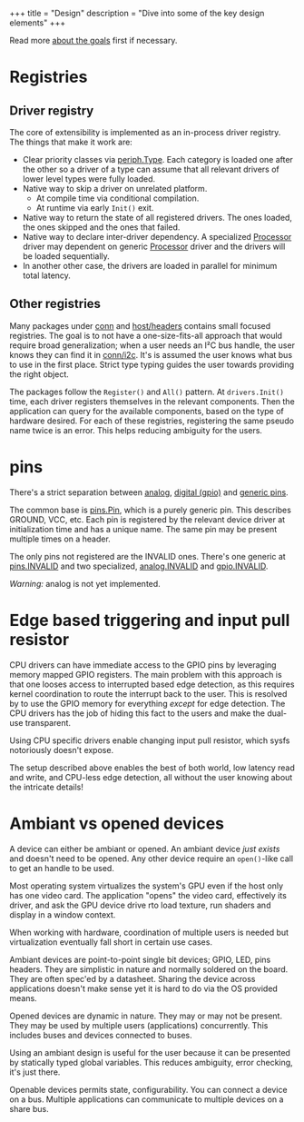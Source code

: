 +++
title = "Design"
description = "Dive into some of the key design elements"
+++


Read more [about the goals](../goals/) first if necessary.


# Registries

## Driver registry

The core of extensibility is implemented as an in-process driver registry. The
things that make it work are:

- Clear priority classes via
  [periph.Type](https://godoc.org/periph.io/x/periph#Type).
  Each category is loaded one after the other so a driver of a type can assume
  that all relevant drivers of lower level types were fully loaded.
- Native way to skip a driver on unrelated platform.
  - At compile time via conditional compilation.
  - At runtime via early `Init()` exit.
- Native way to return the state of all registered drivers. The ones loaded, the
  ones skipped and the ones that failed.
- Native way to declare inter-driver dependency. A specialized
  [Processor](https://godoc.org/periph.io/x/periph#Type)
  driver may dependent on generic
  [Processor](https://godoc.org/periph.io/x/periph#Type)
  driver and the drivers will be loaded sequentially.
- In another other case, the drivers are loaded in parallel for minimum total
  latency.


## Other registries

Many packages under
[conn](https://godoc.org/periph.io/x/periph/conn) and
[host/headers](https://godoc.org/periph.io/x/periph/host/headers)
contains small focused registries. The goal is to not have a one-size-fits-all
approach that would require broad generalization; when a user needs an I²C bus
handle, the user knows they can find it in
[conn/i2c](https://godoc.org/periph.io/x/periph/conn/i2c). It's is
assumed the user knows what bus to use in the first place. Strict type typing
guides the user towards providing the right object.

The packages follow the `Register()` and `All()` pattern. At `drivers.Init()`
time, each driver registers themselves in the relevant components. Then the
application can query for the available components, based on the type of
hardware desired. For each of these registries, registering the same pseudo name
twice is an error. This helps reducing ambiguity for the users.


# pins

There's a strict separation between
[analog](https://godoc.org/periph.io/x/periph/experimental/conn/analog#PinIO),
[digital
(gpio)](https://godoc.org/periph.io/x/periph/conn/gpio#PinIO)
and [generic
pins](https://godoc.org/periph.io/x/periph/conn/pins#Pin).

The common base is
[pins.Pin](https://godoc.org/periph.io/x/periph/conn/pins#Pin),
which is a purely generic pin. This describes GROUND,
VCC, etc. Each pin is registered by the relevant device driver at initialization
time and has a unique name. The same pin may be present multiple times on a
header.

The only pins not registered are the INVALID ones. There's one generic
at
[pins.INVALID](https://godoc.org/periph.io/x/periph/conn/pins#INVALID)
and two specialized,
[analog.INVALID](https://godoc.org/periph.io/x/periph/experimental/conn/analog#INVALID)
and
[gpio.INVALID](https://godoc.org/periph.io/x/periph/conn/gpio#INVALID).

*Warning:* analog is not yet implemented.


# Edge based triggering and input pull resistor

CPU drivers can have immediate access to the GPIO pins by leveraging memory
mapped GPIO registers. The main problem with this approach is that one looses
access to interrupted based edge detection, as this requires kernel coordination
to route the interrupt back to the user. This is resolved by to use the GPIO
memory for everything _except_ for edge detection. The CPU drivers has the job
of hiding this fact to the users and make the dual-use transparent.

Using CPU specific drivers enable changing input pull resistor, which sysfs
notoriously doesn't expose.

The setup described above enables the best of both world, low latency read and
write, and CPU-less edge detection, all without the user knowing about the
intricate details!


# Ambiant vs opened devices

A device can either be ambiant or opened. An ambiant device _just exists_ and
doesn't need to be opened. Any other device require an `open()`-like call to get
an handle to be used.

Most operating system virtualizes the system's GPU even if the host only has one
video card. The application "opens" the video card, effectively its driver, and
ask the GPU device drive rto load texture, run shaders and display in a window
context.

When working with hardware, coordination of multiple users is needed but
virtualization eventually fall short in certain use cases.

Ambiant devices are point-to-point single bit devices; GPIO, LED, pins headers.
They are simplistic in nature and normally soldered on the board. They are often
spec'ed by a datasheet. Sharing the device across applications doesn't make
sense yet it is hard to do via the OS provided means.

Opened devices are dynamic in nature. They may or may not be present. They may
be used by multiple users (applications) concurrently. This includes buses and
devices connected to buses.

Using an ambiant design is useful for the user because it can be presented by
statically typed global variables. This reduces ambiguity, error checking, it's
just there.

Openable devices permits state, configurability. You can connect a device on a
bus. Multiple applications can communicate to multiple devices on a share bus.
